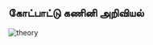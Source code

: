 ## கோட்பாட்டு கணினி அறிவியல்

![theory](https://upload.wikimedia.org/wikipedia/en/thumb/6/64/Theoretical_computer_science.svg/1200px-Theoretical_computer_science.svg.png)